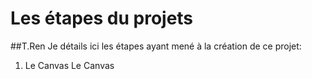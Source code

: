 # Les étapes du projets
##T.Ren
Je détails ici les étapes ayant mené à la création de ce projet:
1. Le Canvas
Le Canvas 
